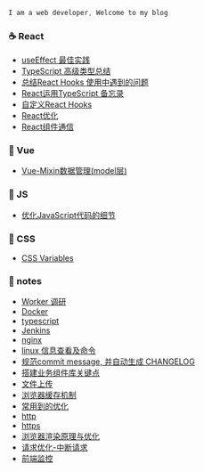 ```js
I am a web developer, Welcome to my blog
```

### :coffee: React
*   [useEffect 最佳实践](https://github.com/peng-yin/note/issues/72)
*   [TypeScript 高级类型总结](https://github.com/peng-yin/note/issues/58)
*   [总结React Hooks 使用中遇到的问题](https://github.com/peng-yin/note/issues/55)
*   [React运用TypeScript 备忘录](https://github.com/peng-yin/note/issues/53)
*   [自定义React Hooks](https://github.com/peng-yin/note/issues/45)
*   [React优化](https://github.com/peng-yin/note/issues/49)
*   [React组件通信](https://github.com/peng-yin/note/issues/16)

### :custard: Vue
*   [Vue-Mixin数据管理(model层)](https://github.com/peng-yin/note/issues/54)

### :microscope: JS
*   [优化JavaScript代码的细节](https://github.com/peng-yin/note/issues/5)

### :art: CSS
*   [CSS Variables](https://github.com/peng-yin/note/issues/3)

### :jack_o_lantern: notes
*   [Worker 调研](https://github.com/peng-yin/note/issues/56)
*   [Docker](https://github.com/peng-yin/note/issues/47)
*   [typescript](https://github.com/peng-yin/note/issues/25)
*   [Jenkins](https://github.com/peng-yin/note/issues/21)
*   [nginx](https://github.com/peng-yin/note/issues/7)
*   [linux 信息查看及命令](https://github.com/peng-yin/note/issues/8)
*   [规范commit message, 并自动生成 CHANGELOG](https://github.com/peng-yin/note/issues/43)
*   [搭建业务组件库关键点](https://github.com/peng-yin/note/issues/59)
*   [文件上传](https://github.com/peng-yin/note/issues/70)
*   [浏览器缓存机制](https://github.com/peng-yin/note/issues/69)
*   [常用到的优化](https://github.com/peng-yin/note/issues/66)
*   [http](https://github.com/peng-yin/note/issues/67)
*   [https](https://github.com/peng-yin/note/issues/68)
*   [浏览器渲染原理与优化](https://github.com/peng-yin/note/issues/63)
*   [请求优化-中断请求](https://github.com/peng-yin/note/issues/65)
*   [前端监控](https://github.com/peng-yin/note/issues/71)
